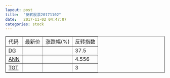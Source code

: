 ```yaml
---
layout: post
title:  "反转股票20171102"
date:   2017-11-02 04:47:07
categories: stock
---
```


<script type="text/javascript">
var stockList = []
stockList.push('gb_dg');
stockList.push('gb_ann');
stockList.push('gb_tgt');
</script>

<table border="1">
 <tr>
 <td>代码</td>
  <td>最新价</td>
  <td>涨跌幅(%)</td>
 <td>反转指数</td>
</tr>
  <tr id="dg"><td><a href="http://stock.finance.sina.com.cn/usstock/quotes/DG.html" target="_blank">DG</a></td><td></td><td></td><td>37.5</td></tr>
  <tr id="ann"><td><a href="http://stock.finance.sina.com.cn/usstock/quotes/ANN.html" target="_blank">ANN</a></td><td></td><td></td><td>4.556</td></tr>
  <tr id="tgt"><td><a href="http://stock.finance.sina.com.cn/usstock/quotes/TGT.html" target="_blank">TGT</a></td><td></td><td></td><td>3</td></tr>
</table>
